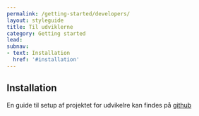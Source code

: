 ```yaml
---
permalink: /getting-started/developers/
layout: styleguide
title: Til udviklerne
category: Getting started
lead: 
subnav:
- text: Installation
  href: '#installation'
---
```


## Installation

En guide til setup af projektet for udvikelre kan findes på [github](https://github.com/FSGpilot/frontend-styleguide-components)